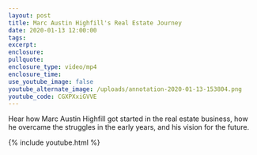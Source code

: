 ```yaml
---
layout: post
title: Marc Austin Highfill's Real Estate Journey
date: 2020-01-13 12:00:00
tags:
excerpt:
enclosure:
pullquote:
enclosure_type: video/mp4
enclosure_time:
use_youtube_image: false
youtube_alternate_image: /uploads/annotation-2020-01-13-153804.png
youtube_code: CGXPXxiGVVE
---
```


Hear how Marc Austin Highfill got started in the real estate business, how he overcame the struggles in the early years, and his vision for the future.

{% include youtube.html %}